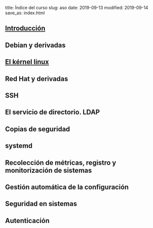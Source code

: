 title: Índice del curso
slug: aso
date: 2019-09-13
modified: 2019-09-14
save_as: index.html

## [Introducción](/intro/)

## Debian y derivadas

## [El kérnel linux](/kernel/)

## Red Hat y derivadas

## SSH

## El servicio de directorio. LDAP

## Copias de seguridad

## systemd

## Recolección de métricas, registro y monitorización de sistemas

## Gestión automática de la configuración

## Seguridad en sistemas

## Autenticación


